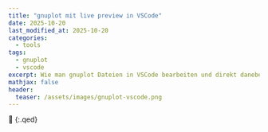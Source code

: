 ```yaml
---
title: "gnuplot mit live preview in VSCode"
date: 2025-10-20
last_modified_at: 2025-10-20
categories:
  - tools
tags:
  - gnuplot
  - vscode
excerpt: Wie man gnuplot Dateien in VSCode bearbeiten und direkt daneben ein (quasi) live Preview der Grafik sehen kann.
mathjax: false
header:
  teaser: /assets/images/gnuplot-vscode.png
---
```





🔲
{:.qed}